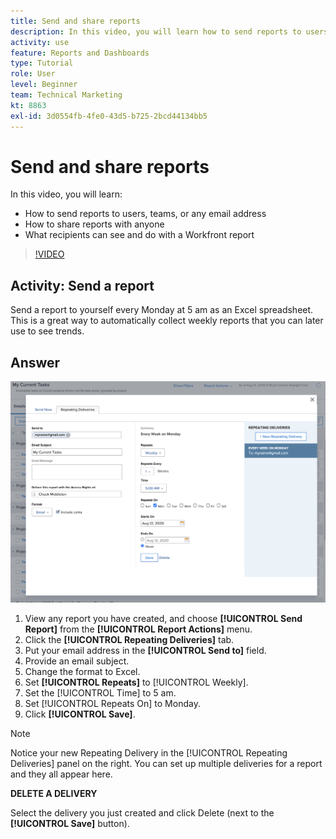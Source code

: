 ```yaml
---
title: Send and share reports
description: In this video, you will learn how to send reports to users, teams, or any email address, and how to share reports with anyone in [!DNL  ].
activity: use
feature: Reports and Dashboards
type: Tutorial
role: User
level: Beginner
team: Technical Marketing
kt: 8863
exl-id: 3d0554fb-4fe0-43d5-b725-2bcd44134bb5
---
```

# Send and share reports

In this video, you will learn:

* How to send reports to users, teams, or any email address
* How to share reports with anyone
* What recipients can see and do with a Workfront report

>[!VIDEO](https://video.tv.adobe.com/v/335158/?quality=12)

## Activity: Send a report

Send a report to yourself every Monday at 5 am as an Excel spreadsheet. This is a great way to automatically collect weekly reports that you can later use to see trends.

## Answer

![An image of the screen to set up repeating report deliveries](assets/send-a-report.png)

1. View any report you have created, and choose **[!UICONTROL Send Report]** from the **[!UICONTROL Report Actions]** menu.
1. Click the **[!UICONTROL Repeating Deliveries]** tab.
1. Put your email address in the **[!UICONTROL Send to]** field.
1. Provide an email subject.
1. Change the format to Excel.
1. Set **[!UICONTROL Repeats]** to [!UICONTROL Weekly].
1. Set the [!UICONTROL Time] to 5 am.
1. Set [!UICONTROL Repeats On] to Monday.
1. Click **[!UICONTROL Save]**.

>[!NOTE]
>
>Notice your new Repeating Delivery in the [!UICONTROL Repeating Deliveries] panel on the right. You can set up multiple deliveries for a report and they all appear here.

**DELETE A DELIVERY**

Select the delivery you just created and click Delete (next to the **[!UICONTROL Save]** button).
